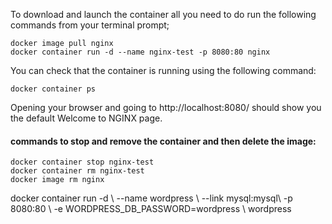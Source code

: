 To download and launch the container all you need to do run the following commands from your
terminal prompt;

```
docker image pull nginx
docker container run -d --name nginx-test -p 8080:80 nginx
```
You can check that the container is running using the following command:
```
docker container ps
```

Opening your browser and going to http://localhost:8080/ should show you the default
Welcome to NGINX page.

#### commands to stop and remove the container and then delete the image:
```
docker container stop nginx-test
docker container rm nginx-test
docker image rm nginx
```

docker container run -d \ --name wordpress \ --link mysql:mysql\ -p 8080:80 \ -e WORDPRESS_DB_PASSWORD=wordpress \ wordpress
